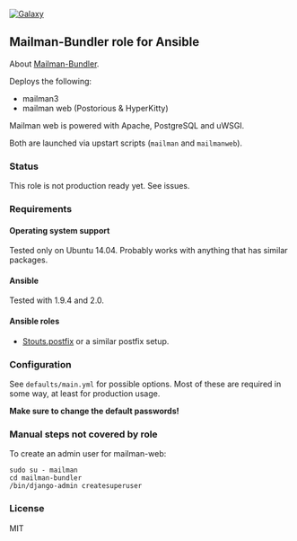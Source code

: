 [![Galaxy](https://img.shields.io/ansible/role/6385.svg)](https://galaxy.ansible.com/list#/roles/6385)

## Mailman-Bundler role for Ansible

About [Mailman-Bundler](http://mailman-bundler.readthedocs.org/en/latest/).

Deploys the following:

* mailman3
* mailman web (Postorious & HyperKitty)

Mailman web is powered with Apache, PostgreSQL and uWSGI.

Both are launched via upstart scripts (`mailman` and `mailmanweb`).

### Status

This role is not production ready yet. See issues.

### Requirements

#### Operating system support

Tested only on Ubuntu 14.04. Probably works with anything that has similar packages.

#### Ansible

Tested with 1.9.4 and 2.0.

#### Ansible roles

* [Stouts.postfix](https://github.com/Stouts/Stouts.postfix) or a similar postfix setup.

### Configuration

See `defaults/main.yml` for possible options. Most of these are required in some way, at least for production usage.

**Make sure to change the default passwords!**

### Manual steps not covered by role

To create an admin user for mailman-web:

    sudo su - mailman
    cd mailman-bundler
    /bin/django-admin createsuperuser

### License

MIT
